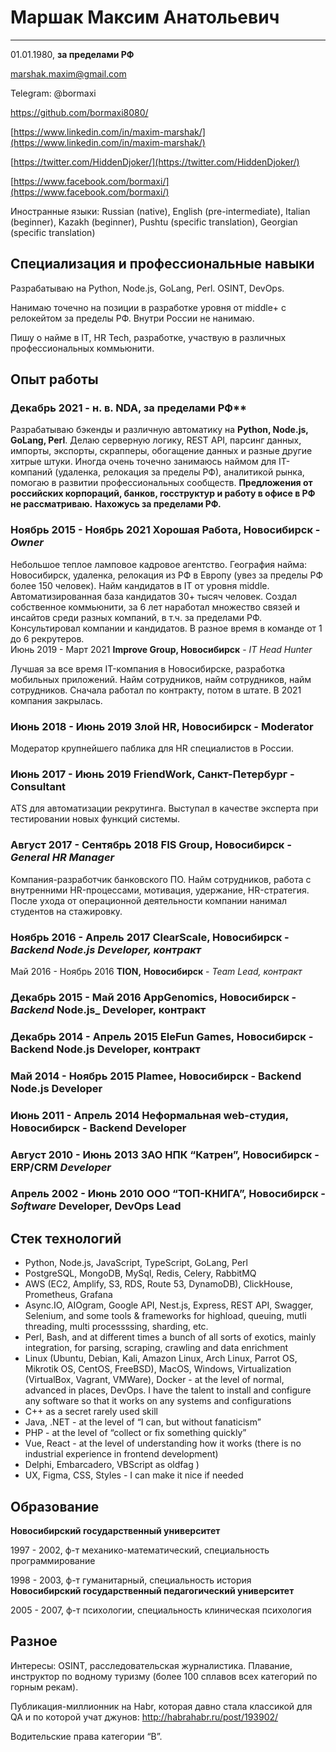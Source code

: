 # Маршак Максим Анатольевич
----
01.01.1980, **за пределами РФ**

[marshak.maxim@gmail.com](mailto:maxim.goodjob@gmail.com)

Telegram: @bormaxi

https://github.com/bormaxi8080/

[https://www.linkedin.com/in/maxim-marshak/](https://www.linkedin.com/in/maxim-marshak/)

[https://twitter.com/HiddenDjoker/](https://twitter.com/HiddenDjoker/)

[https://www.facebook.com/bormaxi/](https://www.facebook.com/bormaxi/)

Иностранные языки: Russian (native), English (pre-intermediate), Italian (beginner), Kazakh (beginner), Pushtu (specific translation), Georgian (specific translation)

## Специализация и профессиональные навыки

Разрабатываю на Python, Node.js, GoLang, Perl. OSINT, DevOps.

Нанимаю точечно на позиции в разработке уровня от middle+ с релокейтом за пределы РФ. Внутри России не нанимаю.

Пишу о найме в IT, HR Tech, разработке, участвую в различных профессиональных коммьюнити.

## Опыт работы

### Декабрь 2021 - н. в. NDA, за пределами РФ**

Разрабатываю бэкенды и различную автоматику на **Python, Node.js, GoLang, Perl**. Делаю серверную логику, REST API, парсинг данных, импорты, экспорты, скрапперы, обогащение данных и разные другие хитрые штуки. Иногда очень точечно занимаюсь наймом для IT-компаний (удаленка, релокация за пределы РФ), аналитикой рынка, помогаю в развитии профессиональных сообществ. **Предложения от российских корпораций, банков, госструктур и работу в офисе в РФ не рассматриваю.** **Нахожусь за пределами РФ.**

### Ноябрь 2015 - Ноябрь 2021 **Хорошая Работа, Новосибирск** - _Owner_

Небольшое теплое ламповое кадровое агентство. География найма: Новосибирск, удаленка, релокация из РФ в Европу (увез за пределы РФ более 150 человек). Найм кандидатов в IT от уровня middle. Автоматизированная база кандидатов 30+ тысяч человек. Создал собственное коммьюнити, за 6 лет наработал множество связей и инсайтов среди разных компаний, в т.ч. за пределами РФ. Консультировал компании и кандидатов. В разное время в команде от 1 до 6 рекрутеров.  
Июнь 2019 - Март 2021 **Improve Group, Новосибирск** - _IT Head Hunter_

Лучшая за все время IT-компания в Новосибирске, разработка мобильных приложений. Найм сотрудников, найм сотрудников, найм сотрудников. Сначала работал по контракту, потом в штате. В 2021 компания закрылась.

### Июнь 2018 - Июнь 2019 Злой HR, Новосибирск - Moderator

Модератор крупнейшего паблика для HR специалистов в России.

### Июнь 2017 - Июнь 2019 FriendWork, Санкт-Петербург - Consultant

ATS для автоматизации рекрутинга. Выступал в качестве эксперта при тестировании новых функций системы.

### Август 2017 - Сентябрь 2018 **FIS Group,** **Новосибирск** _- General HR Manager_

Компания-разработчик банковского ПО. Найм сотрудников, работа с внутренними HR-процессами, мотивация, удержание, HR-стратегия. После ухода от операционной деятельности компании нанимал студентов на стажировку.

### Ноябрь 2016 - Апрель 2017 **ClearScale, Новосибирск** - _Backend Node.js Developer, контракт_

Май 2016 - Ноябрь 2016 **TION,** **Новосибирск** - _Team Lead, контракт_

### Декабрь 2015 - Май 2016 AppGenomics, Новосибирск - _Backend_ Node.js_ Developer, контракт

### Декабрь 2014 - Апрель 2015 **EleFun** Games, Новосибирск - Backend Node.js Developer, контракт

### Май 2014 - Ноябрь 2015 Plamee, Новосибирск - Backend Node.js Developer

### Июнь 2011 - Апрель 2014 **Неформальная** web-студия, Новосибирск - Backend Developer

### Август 2010 - Июнь 2013 **ЗАО НПК “Катрен”, Новосибирск** - ERP/CRM _Developer_

### Апрель 2002 - Июнь 2010 **ООО “ТОП-КНИГА”, Новосибирск** - _Software_ Developer, DevOps Lead

## Стек технологий

- Python, Node.js, JavaScript, TypeScript, GoLang, Perl
- PostgreSQL, MongoDB, MySql, Redis, Celery, RabbitMQ
- AWS (EC2, Amplify, S3, RDS, Route 53, DynamoDB), ClickHouse, Prometheus, Grafana
- Async.IO, AIOgram, Google API, Nest.js, Express, REST API, Swagger, Selenium, and some tools & frameworks for highload, queuing, mutli threading, multi processssing, sharding, etc.
- Perl, Bash, and at different times a bunch of all sorts of exotics, mainly integration, for parsing, scraping, crawling and data enrichment
- Linux (Ubuntu, Debian, Kali, Amazon Linux, Arch Linux, Parrot OS, Mikrotik OS, CentOS, FreeBSD), MacOS, Windows, Virtualization (VirtualBox, Vagrant, VMWare), Docker - at the level of normal, advanced in places, DevOps. I have the talent to install and configure any software so that it works on any systems and configurations
- C++ as a secret rarely used skill
- Java, .NET - at the level of “I can, but without fanaticism”
- PHP - at the level of “collect or fix something quickly”
- Vue, React - at the level of understanding how it works (there is no industrial experience in frontend development)
- Delphi, Embarcadero, VBScript as oldfag )
- UX, Figma, CSS, Styles - I can make it nice if needed

## Образование

**Новосибирский государственный университет**

1997 - 2002, ф-т механико-математический, специальность программирование

1998 - 2003, ф-т гуманитарный, специальность история  
**Новосибирский государственный педагогический университет**

2005 - 2007, ф-т психологии, специальность клиническая психология

## Разное

Интересы: OSINT, расследовательская журналистика. Плавание, инструктор по водному туризму (более 100 сплавов всех категорий по горным рекам).

Публикация-миллионник на Habr, которая давно стала классикой для QA и по которой учат джунов: http://habrahabr.ru/post/193902/

Водительские права категории “B”.